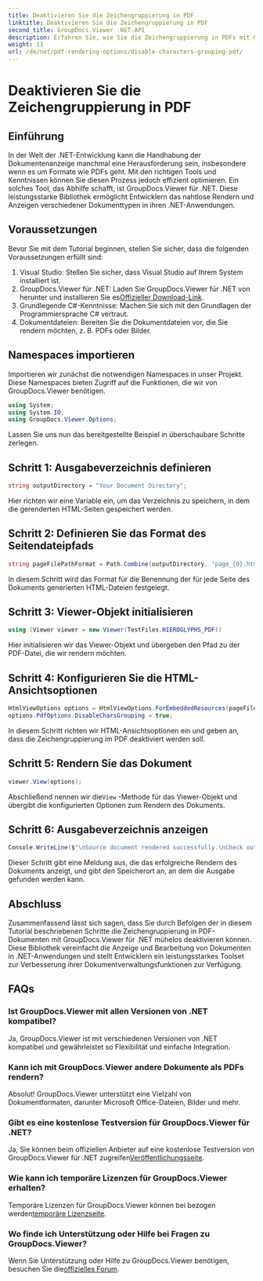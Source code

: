 ```yaml
---
title: Deaktivieren Sie die Zeichengruppierung in PDF
linktitle: Deaktivieren Sie die Zeichengruppierung in PDF
second_title: GroupDocs.Viewer .NET-API
description: Erfahren Sie, wie Sie die Zeichengruppierung in PDFs mit GroupDocs.Viewer für .NET deaktivieren. Befolgen Sie unsere Schritt-für-Schritt-Anleitung für eine nahtlose Dokumentenwiedergabe.
weight: 11
url: /de/net/pdf-rendering-options/disable-characters-grouping-pdf/
---
```


# Deaktivieren Sie die Zeichengruppierung in PDF

## Einführung
In der Welt der .NET-Entwicklung kann die Handhabung der Dokumentenanzeige manchmal eine Herausforderung sein, insbesondere wenn es um Formate wie PDFs geht. Mit den richtigen Tools und Kenntnissen können Sie diesen Prozess jedoch effizient optimieren. Ein solches Tool, das Abhilfe schafft, ist GroupDocs.Viewer für .NET. Diese leistungsstarke Bibliothek ermöglicht Entwicklern das nahtlose Rendern und Anzeigen verschiedener Dokumenttypen in ihren .NET-Anwendungen.
## Voraussetzungen
Bevor Sie mit dem Tutorial beginnen, stellen Sie sicher, dass die folgenden Voraussetzungen erfüllt sind:
1. Visual Studio: Stellen Sie sicher, dass Visual Studio auf Ihrem System installiert ist.
2.  GroupDocs.Viewer für .NET: Laden Sie GroupDocs.Viewer für .NET von herunter und installieren Sie es[Offizieller Download-Link](https://releases.groupdocs.com/viewer/net/).
3. Grundlegende C#-Kenntnisse: Machen Sie sich mit den Grundlagen der Programmiersprache C# vertraut.
4. Dokumentdateien: Bereiten Sie die Dokumentdateien vor, die Sie rendern möchten, z. B. PDFs oder Bilder.

## Namespaces importieren
Importieren wir zunächst die notwendigen Namespaces in unser Projekt. Diese Namespaces bieten Zugriff auf die Funktionen, die wir von GroupDocs.Viewer benötigen.

```csharp
using System;
using System.IO;
using GroupDocs.Viewer.Options;
```

Lassen Sie uns nun das bereitgestellte Beispiel in überschaubare Schritte zerlegen.
## Schritt 1: Ausgabeverzeichnis definieren
```csharp
string outputDirectory = "Your Document Directory";
```
Hier richten wir eine Variable ein, um das Verzeichnis zu speichern, in dem die gerenderten HTML-Seiten gespeichert werden.
## Schritt 2: Definieren Sie das Format des Seitendateipfads
```csharp
string pageFilePathFormat = Path.Combine(outputDirectory, "page_{0}.html");
```
In diesem Schritt wird das Format für die Benennung der für jede Seite des Dokuments generierten HTML-Dateien festgelegt.
## Schritt 3: Viewer-Objekt initialisieren
```csharp
using (Viewer viewer = new Viewer(TestFiles.HIEROGLYPHS_PDF))
```
Hier initialisieren wir das Viewer-Objekt und übergeben den Pfad zu der PDF-Datei, die wir rendern möchten.
## Schritt 4: Konfigurieren Sie die HTML-Ansichtsoptionen
```csharp
HtmlViewOptions options = HtmlViewOptions.ForEmbeddedResources(pageFilePathFormat);
options.PdfOptions.DisableCharsGrouping = true;
```
In diesem Schritt richten wir HTML-Ansichtsoptionen ein und geben an, dass die Zeichengruppierung im PDF deaktiviert werden soll.
## Schritt 5: Rendern Sie das Dokument
```csharp
viewer.View(options);
```
 Abschließend nennen wir die`View` -Methode für das Viewer-Objekt und übergibt die konfigurierten Optionen zum Rendern des Dokuments.
## Schritt 6: Ausgabeverzeichnis anzeigen
```csharp
Console.WriteLine($"\nSource document rendered successfully.\nCheck output in {outputDirectory}.");
```
Dieser Schritt gibt eine Meldung aus, die das erfolgreiche Rendern des Dokuments anzeigt, und gibt den Speicherort an, an dem die Ausgabe gefunden werden kann.

## Abschluss
Zusammenfassend lässt sich sagen, dass Sie durch Befolgen der in diesem Tutorial beschriebenen Schritte die Zeichengruppierung in PDF-Dokumenten mit GroupDocs.Viewer für .NET mühelos deaktivieren können. Diese Bibliothek vereinfacht die Anzeige und Bearbeitung von Dokumenten in .NET-Anwendungen und stellt Entwicklern ein leistungsstarkes Toolset zur Verbesserung ihrer Dokumentverwaltungsfunktionen zur Verfügung.
## FAQs
### Ist GroupDocs.Viewer mit allen Versionen von .NET kompatibel?
Ja, GroupDocs.Viewer ist mit verschiedenen Versionen von .NET kompatibel und gewährleistet so Flexibilität und einfache Integration.
### Kann ich mit GroupDocs.Viewer andere Dokumente als PDFs rendern?
Absolut! GroupDocs.Viewer unterstützt eine Vielzahl von Dokumentformaten, darunter Microsoft Office-Dateien, Bilder und mehr.
### Gibt es eine kostenlose Testversion für GroupDocs.Viewer für .NET?
 Ja, Sie können beim offiziellen Anbieter auf eine kostenlose Testversion von GroupDocs.Viewer für .NET zugreifen[Veröffentlichungsseite](https://releases.groupdocs.com/).
### Wie kann ich temporäre Lizenzen für GroupDocs.Viewer erhalten?
Temporäre Lizenzen für GroupDocs.Viewer können bei bezogen werden[temporäre Lizenzseite](https://purchase.groupdocs.com/temporary-license/).
### Wo finde ich Unterstützung oder Hilfe bei Fragen zu GroupDocs.Viewer?
 Wenn Sie Unterstützung oder Hilfe zu GroupDocs.Viewer benötigen, besuchen Sie die[offizielles Forum](https://forum.groupdocs.com/c/viewer/9).